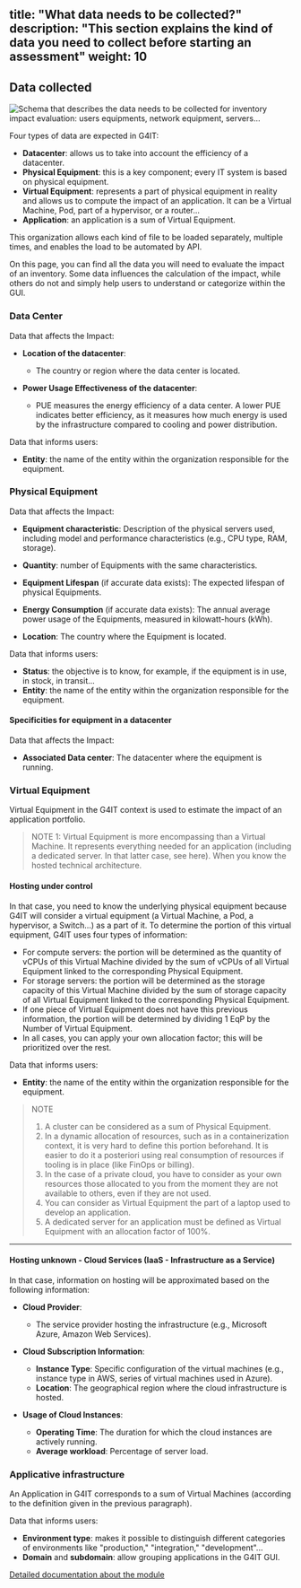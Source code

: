 title: "What data needs to be collected?"
description: "This section explains the kind of data you need to collect before starting an assessment"
weight: 10
---

## Data collected

![Schema that describes the data needs to be collected for inventory impact evaluation: users equipments, network equipment, servers...](../images/data_collected.png)

Four types of data are expected in G4IT:

- **Datacenter**: allows us to take into account the efficiency of a datacenter.
- **Physical Equipment**: this is a key component; every IT system is based on physical equipment.
- **Virtual Equipment**: represents a part of physical equipment in reality and allows us to compute the impact of an application. It can be a Virtual Machine, Pod, part of a hypervisor, or a router...
- **Application**: an application is a sum of Virtual Equipment.

This organization allows each kind of file to be loaded separately, multiple times, and enables the load to be automated by API.

On this page, you can find all the data you will need to evaluate the impact of an inventory. Some data influences the calculation of the impact, while others do not and simply help users to understand or categorize within the GUI.

### **Data Center**

Data that affects the Impact:
- **Location of the datacenter**:
    - The country or region where the data center is located.

- **Power Usage Effectiveness of the datacenter**:
    - PUE measures the energy efficiency of a data center. A lower PUE indicates better efficiency, as it measures how much energy is used by the infrastructure compared to cooling and power distribution.

Data that informs users:
- **Entity**: the name of the entity within the organization responsible for the equipment.

### **Physical Equipment**

Data that affects the Impact:
- **Equipment characteristic**: Description of the physical servers used, including model and performance characteristics (e.g., CPU type, RAM, storage).

- **Quantity**: number of Equipments with the same characteristics.

- **Equipment Lifespan** (if accurate data exists): The expected lifespan of physical Equipments.

- **Energy Consumption** (if accurate data exists): The annual average power usage of the Equipments, measured in kilowatt-hours (kWh).

- **Location**: The country where the Equipment is located.

Data that informs users:
- **Status**: the objective is to know, for example, if the equipment is in use, in stock, in transit...
- **Entity**: the name of the entity within the organization responsible for the equipment.

#### **Specificities for equipment in a datacenter**

Data that affects the Impact:
- **Associated Data center**: The datacenter where the equipment is running.

### **Virtual Equipment**

Virtual Equipment in the G4IT context is used to estimate the impact of an application portfolio.
> NOTE 1:
> Virtual Equipment is more encompassing than a Virtual Machine. It represents everything needed for an application (including a dedicated server. In that latter case, see here).
> When you know the hosted technical architecture.
>
#### **Hosting under control**
In that case, you need to know the underlying physical equipment because G4IT will consider a virtual equipment (a Virtual Machine, a Pod, a hypervisor, a Switch...) as a part of it.
To determine the portion of this virtual equipment, G4IT uses four types of information:
- For compute servers: the portion will be determined as the quantity of vCPUs of this Virtual Machine divided by the sum of vCPUs of all Virtual Equipment linked to the corresponding Physical Equipment.
- For storage servers: the portion will be determined as the storage capacity of this Virtual Machine divided by the sum of storage capacity of all Virtual Equipment linked to the corresponding Physical Equipment.
- If one piece of Virtual Equipment does not have this previous information, the portion will be determined by dividing 1 EqP by the Number of Virtual Equipment.
- In all cases, you can apply your own allocation factor; this will be prioritized over the rest.

Data that informs users:
- **Entity**: the name of the entity within the organization responsible for the equipment.

>NOTE
> 1) A cluster can be considered as a sum of Physical Equipment.
> 2) In a dynamic allocation of resources, such as in a containerization context, it is very hard to define this portion beforehand. It is easier to do it a posteriori using real consumption of resources if tooling is in place (like FinOps or billing).
> 3) In the case of a private cloud, you have to consider as your own resources those allocated to you from the moment they are not available to others, even if they are not used.
> 4) You can consider as Virtual Equipment the part of a laptop used to develop an application.
> 5) A dedicated server for an application must be defined as Virtual Equipment with an allocation factor of 100%.
---
#### **Hosting unknown - Cloud Services (IaaS - Infrastructure as a Service)**

In that case, information on hosting will be approximated based on the following information:

- **Cloud Provider**:
    - The service provider hosting the infrastructure (e.g., Microsoft Azure, Amazon Web Services).

- **Cloud Subscription Information**:
    - **Instance Type**: Specific configuration of the virtual machines (e.g., instance type in AWS, series of virtual machines used in Azure).
    - **Location**: The geographical region where the cloud infrastructure is hosted.

- **Usage of Cloud Instances**:
    - **Operating Time**: The duration for which the cloud instances are actively running.
    - **Average workload**: Percentage of server load.


### **Applicative infrastructure**
An Application in G4IT corresponds to a sum of Virtual Machines (according to the definition given in the previous paragraph).

Data that informs users:
- **Environment type**: makes it possible to distinguish different categories of environments like "production," "integration," "development"...
- **Domain** and **subdomain**: allow grouping applications in the G4IT GUI.

[Detailed documentation about the module](../../../../2-functional-documentation/use_cases/uc_inventory/_index.md)
